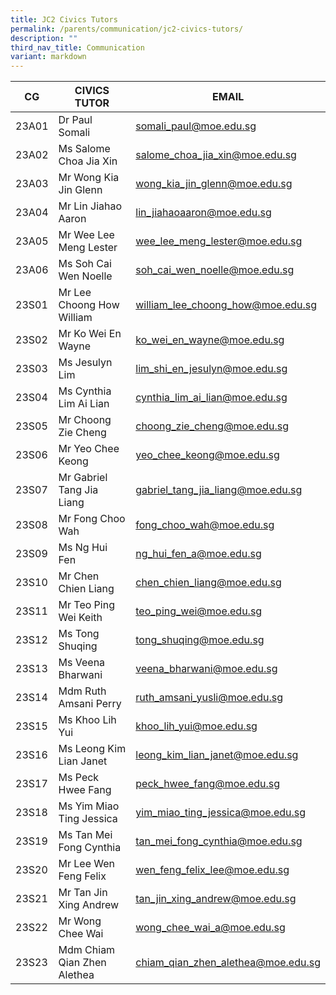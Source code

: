 ```yaml
---
title: JC2 Civics Tutors
permalink: /parents/communication/jc2-civics-tutors/
description: ""
third_nav_title: Communication
variant: markdown
---
```

| CG | CIVICS TUTOR | EMAIL |
| -------- | -------- | -------- |
| 23A01| Dr Paul Somali| somali_paul@moe.edu.sg| 
| 23A02| Ms Salome Choa Jia Xin| salome_choa_jia_xin@moe.edu.sg| 
| 23A03| Mr Wong Kia Jin Glenn| wong_kia_jin_glenn@moe.edu.sg| 
| 23A04| Mr Lin Jiahao Aaron| lin_jiahaoaaron@moe.edu.sg| 
| 23A05| Mr Wee Lee Meng Lester| wee_lee_meng_lester@moe.edu.sg| 
| 23A06| Ms Soh Cai Wen Noelle| soh_cai_wen_noelle@moe.edu.sg| 
| 23S01| Mr Lee Choong How William| william_lee_choong_how@moe.edu.sg| 
| 23S02| Mr Ko Wei En Wayne| ko_wei_en_wayne@moe.edu.sg| 
| 23S03| Ms Jesulyn Lim| lim_shi_en_jesulyn@moe.edu.sg| 
| 23S04| Ms Cynthia Lim Ai Lian| cynthia_lim_ai_lian@moe.edu.sg| 
| 23S05| Mr Choong Zie Cheng| choong_zie_cheng@moe.edu.sg| 
| 23S06| Mr Yeo Chee Keong| yeo_chee_keong@moe.edu.sg| 
| 23S07| Mr Gabriel Tang Jia Liang| gabriel_tang_jia_liang@moe.edu.sg| 
| 23S08| Mr Fong Choo Wah| fong_choo_wah@moe.edu.sg| 
| 23S09| Ms Ng Hui Fen| ng_hui_fen_a@moe.edu.sg| 
| 23S10| Mr Chen Chien Liang| chen_chien_liang@moe.edu.sg| 
| 23S11| Mr Teo Ping Wei Keith| teo_ping_wei@moe.edu.sg| 
| 23S12| Ms Tong Shuqing| tong_shuqing@moe.edu.sg| 
| 23S13| Ms Veena Bharwani| veena_bharwani@moe.edu.sg| 
| 23S14| Mdm Ruth Amsani Perry| ruth_amsani_yusli@moe.edu.sg| 
| 23S15| Ms Khoo Lih Yui | khoo_lih_yui@moe.edu.sg
| 23S16| Ms Leong Kim Lian Janet| leong_kim_lian_janet@moe.edu.sg| 
| 23S17| Ms Peck Hwee Fang| peck_hwee_fang@moe.edu.sg| 
| 23S18| Ms Yim Miao Ting Jessica| yim_miao_ting_jessica@moe.edu.sg| 
| 23S19| Ms Tan Mei Fong Cynthia| tan_mei_fong_cynthia@moe.edu.sg| 
| 23S20| Mr Lee Wen Feng Felix| wen_feng_felix_lee@moe.edu.sg| 
| 23S21| Mr Tan Jin Xing Andrew| tan_jin_xing_andrew@moe.edu.sg| 
| 23S22| Mr Wong Chee Wai| wong_chee_wai_a@moe.edu.sg| 
| 23S23| Mdm Chiam Qian Zhen Alethea| chiam_qian_zhen_alethea@moe.edu.sg|
